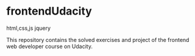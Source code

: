 # frontendUdacity
html,css,js
jquery

This repository contains the solved exercises and project of the frontend web developer course on Udacity.
